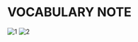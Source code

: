 #  VOCABULARY NOTE


![1](https://user-images.githubusercontent.com/105087260/171585002-3f455056-ba89-4564-9594-2c4b545f0504.jpg)
![2](https://user-images.githubusercontent.com/105087260/171585009-84e3f867-6b53-46bb-9b64-5116ec5c6826.jpg)
